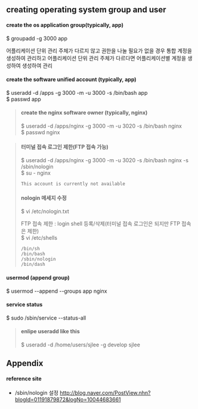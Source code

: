 ## creating operating system group and user

#### create the os application group(typically, app)
$ groupadd -g 3000 app

어플리케이션 단위 관리 주체가 다르지 않고 권한을 나눌 필요가 없을 경우 통합 계정을 생성하여 관리하고 어플리케이션 단위 관리 주체가 다르다면 어플리케이션별 계정을 생성하여 생성하여 관리

#### create the software unified account (typically, app)
$ useradd -d /apps -g 3000 -m -u 3000 -s /bin/bash app  
$ passwd app

>#### create the nginx software owner (typically, nginx)
>$ useradd -d /apps/nginx -g 3000 -m -u 3020 -s /bin/bash nginx  
>$ passwd nginx

>#### 터미널 접속 로그인 제한(FTP 접속 가능)
>$ useradd -d /apps/nginx -g 3000 -m -u 3020 -s /bin/bash nginx -s /sbin/nologin  
>$ su - nginx
>```
>This account is currently not available
>```
>
>#### nologin 메세지 수정
>$ vi /etc/nologin.txt
>
> FTP 접속 제한 : login shell 등록/삭제(터미널 접속 로그인은 되지만 FTP 접속은 제한)  
>$ vi /etc/shells
>```
>/bin/sh
>/bin/bash
>/sbin/nologin
>/bin/dash
>```

#### usermod (append group)
$ usermod --append --groups app nginx

#### service status
$ sudo /sbin/service --status-all

>#### enlipe useradd like this  
>$ useradd -d /home/users/sjlee -g develop sjlee

## Appendix

#### reference site

- /sbin/nologin 설정
http://blog.naver.com/PostView.nhn?blogId=01191879872&logNo=10044683661
